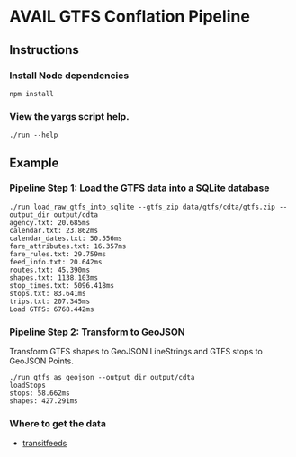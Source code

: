 # AVAIL GTFS Conflation Pipeline

## Instructions

### Install Node dependencies
```
npm install
```

### View the yargs script help.
```
./run --help
```

## Example

### Pipeline Step 1: Load the GTFS data into a SQLite database

```
./run load_raw_gtfs_into_sqlite --gtfs_zip data/gtfs/cdta/gtfs.zip --output_dir output/cdta
agency.txt: 20.685ms
calendar.txt: 23.862ms
calendar_dates.txt: 50.556ms
fare_attributes.txt: 16.357ms
fare_rules.txt: 29.759ms
feed_info.txt: 20.642ms
routes.txt: 45.390ms
shapes.txt: 1138.103ms
stop_times.txt: 5096.418ms
stops.txt: 83.641ms
trips.txt: 207.345ms
Load GTFS: 6768.442ms
```

### Pipeline Step 2: Transform to GeoJSON

Transform GTFS shapes to GeoJSON LineStrings and GTFS stops to GeoJSON Points.

```
./run gtfs_as_geojson --output_dir output/cdta
loadStops
stops: 58.662ms
shapes: 427.291ms
```

### Where to get the data

* [transitfeeds](https://transitfeeds.com/feeds)
